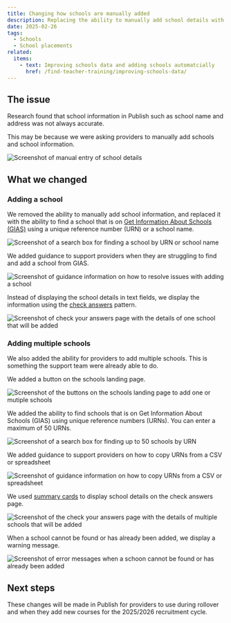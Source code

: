 ```yaml
---
title: Changing how schools are manually added
description: Replacing the ability to manually add school details with the data from Get Information About Schools (GIAS)
date: 2025-02-26
tags:
  - Schools
  - School placements
related:
  items:
    - text: Improving schools data and adding schools automatcially
      href: /find-teacher-training/improving-schools-data/
---
```


## The issue

Research found that school information in Publish such as school name and address was not always accurate.

This may be because we were asking providers to manually add schools and school information.

![Screenshot of manual entry of school details](add-school-manually-entry.png)

## What we changed

### Adding a school

We removed the ability to manually add school information, and replaced it with the ability to find a school that is on [Get Information About Schools (GIAS)](https://get-information-schools.service.gov.uk/Search?SelectedTab=Establishments) using a unique reference number (URN) or a school name.

![Screenshot of a search box for finding a school by URN or school name](add-school-gias-search.png)

We added guidance to support providers when they are struggling to find and add a school from GIAS.

![Screenshot of guidance information on how to resolve issues with adding a school](add-school-gias-details.png)

Instead of displaying the school details in text fields, we display the information using the [check answers](https://design-system.service.gov.uk/patterns/check-answers/_) pattern.

![Screenshot of check your answers page with the details of one school that will be added](add-school-gias-check-answers.png)

### Adding multiple schools

We also added the ability for providers to add multiple schools. This is something the support team were already able to do.

We added a button on the schools landing page.

![Screenshot of the buttons on the schools landing page to add one or mutiple schools](add-multiple-schools-button.png)

We added the ability to find schools that is on Get Information About Schools (GIAS) using unique reference numbers (URNs). You can enter a maximum of 50 URNs.

![Screenshot of a search box for finding up to 50 schools by URN](add-multiple-schools-search.png)

We added guidance to support providers on how to copy URNs from a CSV or spreadsheet

![Screenshot of guidance information on how to copy URNs from a CSV or spreadsheet](add-multiple-schools-details.png)

We used [summary cards](https://design-system.service.gov.uk/components/summary-list#summary-cards) to display school details on the check answers page.

![Screenshot of the check your answers page with the details of multiple schools that will be added](add-multiple-schools-check-answers.png)

When a school cannot be found or has already been added, we display a warning message.

![Screenshot of error messages when a schoon cannot be found or has already been added](add-multiple-schools-error.png)

## Next steps

These changes will be made in Publish for providers to use during rollover and when they add new courses for the 2025/2026 recruitment cycle.
